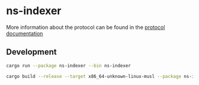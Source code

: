 # ns-indexer

More information about the protocol can be found in the [protocol documentation](https://github.com/ldclabs/ns-protocol)

## Development

```sh
cargo run --package ns-indexer --bin ns-indexer
```

```sh
cargo build --release --target x86_64-unknown-linux-musl --package ns-indexer --bin ns-indexer
```